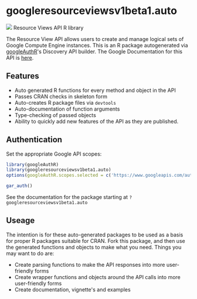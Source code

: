 # googleresourceviewsv1beta1.auto
![](https://www.gstatic.com/images/branding/product/1x/googleg_32dp.png)
Resource Views API R library

The Resource View API allows users to create and manage logical sets of Google Compute Engine instances.
This is an R package autogenerated via [googleAuthR](http://code.markedmondson.me/googleAuthR)'s Discovery API builder. 
The Google Documentation for this API is [here](https://developers.google.com/compute/).

## Features 
 * Auto generated R functions for every method and object in the API
 * Passes CRAN checks in skeleton form
 * Auto-creates R package files via `devtools`
 * Auto-documentation of function arguments
 * Type-checking of passed objects
 * Ability to quickly add new features of the API as they are published.

## Authentication
Set the appropriate Google API scopes:

```r
library(googleAuthR)
library(googleresourceviewsv1beta1.auto)
options(googleAuthR.scopes.selected = c('https://www.googleapis.com/auth/cloud-platform', 'https://www.googleapis.com/auth/cloud-platform.read-only', 'https://www.googleapis.com/auth/compute', 'https://www.googleapis.com/auth/compute.readonly', 'https://www.googleapis.com/auth/ndev.cloudman', 'https://www.googleapis.com/auth/ndev.cloudman.readonly'))

gar_auth()
```
 See the documentation for the package starting at `?googleresourceviewsv1beta1.auto`
## Useage
The intention is for these auto-generated packages to be used as a basis for proper R packages suitable for CRAN.
Fork this package, and then use the generated functions and objects to make what you need.
Things you may want to do are:
* Create parsing functions to make the API responses into more user-friendly forms
* Create wrapper functions and objects around the API calls into more user-friendly forms
* Create documentation, vignette's and examples

